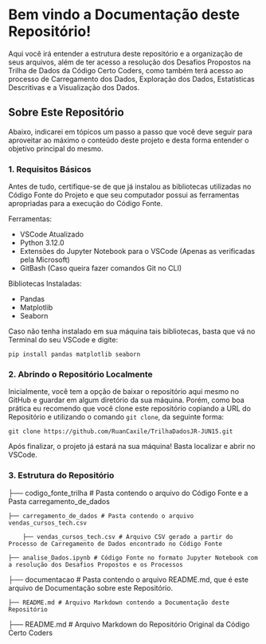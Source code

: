 # Bem vindo a Documentação deste Repositório!

Aqui você irá entender a estrutura deste repositório e a organização de seus arquivos, além de ter acesso a resolução dos Desafios Propostos na Trilha de Dados da Código Certo Coders, como também terá acesso ao processo de Carregamento dos Dados, Exploração dos Dados, Estatísticas Descritivas e a Visualização dos Dados.

## Sobre Este Repositório

Abaixo, indicarei em tópicos um passo a passo que você deve seguir para aproveitar ao máximo o conteúdo deste projeto e desta forma entender o objetivo principal do mesmo.

### 1. Requisitos Básicos

Antes de tudo, certifique-se de que já instalou as bibliotecas utilizadas no Código Fonte do Projeto e que seu computador possui as ferramentas apropriadas para a execução do Código Fonte.

Ferramentas:
 - VSCode Atualizado
 - Python 3.12.0
 - Extensões do Jupyter Notebook para o VSCode (Apenas as verificadas pela Microsoft)
 - GitBash (Caso queira fazer comandos Git no CLI)

Bibliotecas Instaladas: 
 - Pandas
 - Matplotlib
 - Seaborn

Caso não tenha instalado em sua máquina tais bibliotecas, basta que vá no Terminal do seu VSCode e digite:

`pip install pandas matplotlib seaborn`

### 2. Abrindo o Repositório Localmente

Inicialmente, você tem a opção de baixar o repositório aqui mesmo no GitHub e guardar em algum diretório da sua máquina. Porém, como boa prática eu recomendo que você clone este repositório copiando a URL do Repositório e utilizando o comando `git clone`, da seguinte forma:

`git clone https://github.com/RuanCaxile/TrilhaDadosJR-JUN15.git`

Após finalizar, o projeto já estará na sua máquina! Basta localizar e abrir no VSCode.

### 3. Estrutura do Repositório

├── codigo_fonte_trilha # Pasta contendo o arquivo do Código Fonte e a Pasta carregamento_de_dados
    
    ├── carregamento_de_dados # Pasta contendo o arquivo vendas_cursos_tech.csv
    
        ├── vendas_cursos_tech.csv # Arquivo CSV gerado a partir do Processo de Carregamento de Dados encontrado no Código Fonte

    ├── analise_Dados.ipynb # Código Fonte no formato Jupyter Notebook com a resolução dos Desafios Propostos e os Processos

├── documentacao # Pasta contendo o arquivo README.md, que é este arquivo de Documentação sobre este Repositório.
    
    ├── README.md # Arquivo Markdown contendo a Documentação deste Repositório

├── README.md # Arquivo Markdown do Repositório Original da Código Certo Coders
